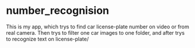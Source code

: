 # number_recognision

This is my app, which trys to find car license-plate number on video or from real camera. 
Then trys to filter one car images to one folder, and after trys to recognize text on license-plate/ 
